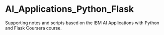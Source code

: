 # AI_Applications_Python_Flask
Supporting notes and scripts based on the IBM AI Applications with Python and Flask Coursera course.

